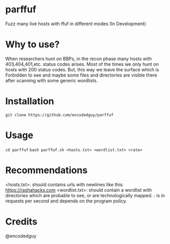 # parffuf
Fuzz many live hosts with ffuf in different modes
(In Development)

# Why to use?
When researchers hunt on BBPs, in the recon phase many hosts with 403,404,401,etc. status codes arises. Most of the times we only hunt on hosts with 200 status codes. But, this way we leave the surface which is Forbidden to see and maybe some files and directories are visible there after scanning with some generic wordlists.

# Installation
`git clone https://github.com/encodedguy/parffuf`

# Usage
`cd parffuf`
`bash parffuf.sh <hosts.txt> <wordlist.txt> <rate>`

# Recommendations
<hosts.txt>: should contains urls with newlines like this: https://rashahacks.com
<wordlist.txt>: should contain a wordlist with directories which are probable to see, or are technologically mapped.
<rate>: is in requests per second and depends on the program policy.

# Credits
@encodedguy
